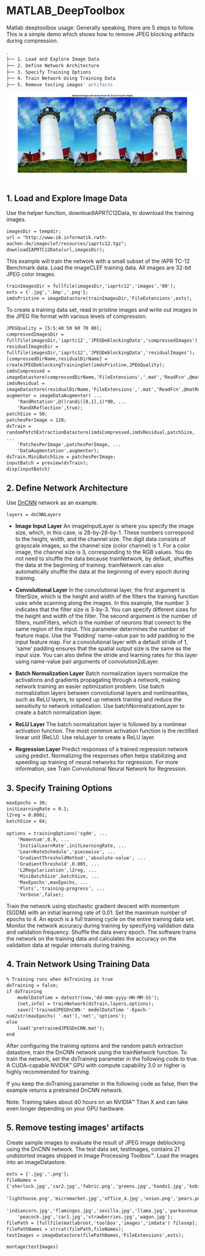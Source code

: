 # MATLAB_DeepToolbox
Matlab deeptoolbox usage: Generally speaking, there are 5 steps to follow. This is a simple demo which shows how to remove JPEG blocking artifacts during compression. 
```bash
.
├── 1. Load and Explore Image Data
├── 2. Define Network Architecture
├── 3. Specify Training Options
├── 4. Train Network Using Training Data
├── 5. Remove testing images' artifacts
```

<p align='center'>
<img src="Readme/JPEG_compression.png" width="800"/> 
</p>

## 1. Load and Explore Image Data
Use the helper function, downloadIAPRTC12Data, to download the training images. 
```
imagesDir = tempdir;
url = "http://www-i6.informatik.rwth-aachen.de/imageclef/resources/iaprtc12.tgz";
downloadIAPRTC12Data(url,imagesDir);
```
This example will train the network with a small subset of the IAPR TC-12 Benchmark data. Load the imageCLEF training data. All images are 32-bit JPEG color images.
```
trainImagesDir = fullfile(imagesDir,'iaprtc12','images','00');
exts = {'.jpg','.bmp','.png'};
imdsPristine = imageDatastore(trainImagesDir,'FileExtensions',exts);
```

To create a training data set, read in pristine images and write out images in the JPEG file format with various levels of compression.
```
JPEGQuality = [5:5:40 50 60 70 80];
compressedImagesDir = fullfile(imagesDir,'iaprtc12','JPEGDeblockingData','compressedImages');
residualImagesDir = fullfile(imagesDir,'iaprtc12','JPEGDeblockingData','residualImages');
[compressedDirName,residualDirName] = createJPEGDeblockingTrainingSet(imdsPristine,JPEGQuality);
imdsCompressed = imageDatastore(compressedDirName,'FileExtensions','.mat','ReadFcn',@matRead);
imdsResidual = imageDatastore(residualDirName,'FileExtensions','.mat','ReadFcn',@matRead);
augmenter = imageDataAugmenter( ...
    'RandRotation',@()randi([0,1],1)*90, ...
    'RandXReflection',true);
patchSize = 50;
patchesPerImage = 128;
dsTrain = randomPatchExtractionDatastore(imdsCompressed,imdsResidual,patchSize, ...
    'PatchesPerImage',patchesPerImage, ...
    'DataAugmentation',augmenter);
dsTrain.MiniBatchSize = patchesPerImage;
inputBatch = preview(dsTrain);
disp(inputBatch)
```

## 2. Define Network Architecture
Use [DnCNN](https://arxiv.org/pdf/1608.03981.pdf) network as an example.
```
layers = dnCNNLayers
```
- **Image Input Layer** An imageInputLayer is where you specify the image size, which, in this case, is 28-by-28-by-1. These numbers correspond to the height, width, and the channel size. The digit data consists of grayscale images, so the channel size (color channel) is 1. For a color image, the channel size is 3, corresponding to the RGB values. You do not need to shuffle the data because trainNetwork, by default, shuffles the data at the beginning of training. trainNetwork can also automatically shuffle the data at the beginning of every epoch during training.

- **Convolutional Layer** In the convolutional layer, the first argument is filterSize, which is the height and width of the filters the training function uses while scanning along the images. In this example, the number 3 indicates that the filter size is 3-by-3. You can specify different sizes for the height and width of the filter. The second argument is the number of filters, numFilters, which is the number of neurons that connect to the same region of the input. This parameter determines the number of feature maps. Use the 'Padding' name-value pair to add padding to the input feature map. For a convolutional layer with a default stride of 1, 'same' padding ensures that the spatial output size is the same as the input size. You can also define the stride and learning rates for this layer using name-value pair arguments of convolution2dLayer.

- **Batch Normalization Layer** Batch normalization layers normalize the activations and gradients propagating through a network, making network training an easier optimization problem. Use batch normalization layers between convolutional layers and nonlinearities, such as ReLU layers, to speed up network training and reduce the sensitivity to network initialization. Use batchNormalizationLayer to create a batch normalization layer.

- **ReLU Layer** The batch normalization layer is followed by a nonlinear activation function. The most common activation function is the rectified linear unit (ReLU). Use reluLayer to create a ReLU layer.


- **Regression Layer** Predict responses of a trained regression network using predict. Normalizing the responses often helps stabilizing and speeding up training of neural networks for regression. For more information, see Train Convolutional Neural Network for Regression.

## 3. Specify Training Options

```
maxEpochs = 30;
initLearningRate = 0.1;
l2reg = 0.0001;
batchSize = 64;

options = trainingOptions('sgdm', ...
    'Momentum',0.9, ...
    'InitialLearnRate',initLearningRate, ...
    'LearnRateSchedule','piecewise', ...
    'GradientThresholdMethod','absolute-value', ...
    'GradientThreshold',0.005, ...
    'L2Regularization',l2reg, ...
    'MiniBatchSize',batchSize, ...
    'MaxEpochs',maxEpochs, ...
    'Plots','training-progress', ...
    'Verbose',false);
```
Train the network using stochastic gradient descent with momentum (SGDM) with an initial learning rate of 0.01. Set the maximum number of epochs to 4. An epoch is a full training cycle on the entire training data set. Monitor the network accuracy during training by specifying validation data and validation frequency. Shuffle the data every epoch. The software trains the network on the training data and calculates the accuracy on the validation data at regular intervals during training. 

## 4. Train Network Using Training Data
```
% Training runs when doTraining is true
doTraining = false; 
if doTraining  
    modelDateTime = datestr(now,'dd-mmm-yyyy-HH-MM-SS');
    [net,info] = trainNetwork(dsTrain,layers,options);
    save(['trainedJPEGDnCNN-' modelDateTime '-Epoch-' num2str(maxEpochs) '.mat'],'net','options');
else 
    load('pretrainedJPEGDnCNN.mat'); 
end
```

After configuring the training options and the random patch extraction datastore, train the DnCNN network using the trainNetwork function. To train the network, set the doTraining parameter in the following code to true. A CUDA-capable NVIDIA™ GPU with compute capability 3.0 or higher is highly recommended for training.

If you keep the doTraining parameter in the following code as false, then the example returns a pretrained DnCNN network.

Note: Training takes about 40 hours on an NVIDIA™ Titan X and can take even longer depending on your GPU hardware.


## 5. Remove testing images' artifacts
Create sample images to evaluate the result of JPEG image deblocking using the DnCNN network. The test data set, testImages, contains 21 undistorted images shipped in Image Processing Toolbox™. Load the images into an imageDatastore.
```
exts = {'.jpg','.png'};
fileNames = {'sherlock.jpg','car2.jpg','fabric.png','greens.jpg','hands1.jpg','kobi.png',...
    'lighthouse.png','micromarket.jpg','office_4.jpg','onion.png','pears.png','yellowlily.jpg',...
    'indiancorn.jpg','flamingos.jpg','sevilla.jpg','llama.jpg','parkavenue.jpg',...
    'peacock.jpg','car1.jpg','strawberries.jpg','wagon.jpg'};
filePath = [fullfile(matlabroot,'toolbox','images','imdata') filesep];
filePathNames = strcat(filePath,fileNames);
testImages = imageDatastore(filePathNames,'FileExtensions',exts);
```

```
montage(testImages)
```


